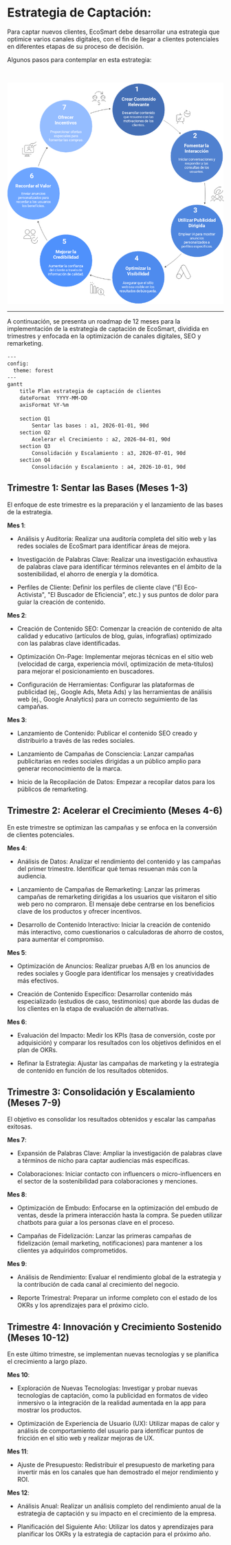# Estrategia de Captación:

<p class="texto-justificado">
Para captar nuevos clientes, EcoSmart debe desarrollar una estrategia que optimice varios canales digitales, con el fin de llegar a clientes potenciales en diferentes etapas de su proceso de decisión.

Algunos pasos para contemplar en esta estrategia:
</p>
</br>

![alt text](image-3.png)

---
<p class="texto-justificado">
A continuación, se presenta un roadmap de 12 meses para la implementación de la estrategia de captación de EcoSmart, dividida en trimestres y enfocada en la optimización de canales digitales, SEO y remarketing.
</p>

```mermaid
---
config:
  theme: forest
---
gantt
    title Plan estrategia de captación de clientes
    dateFormat  YYYY-MM-DD
    axisFormat %Y-%m

    section Q1
        Sentar las bases : a1, 2026-01-01, 90d
    section Q2
        Acelerar el Crecimiento : a2, 2026-04-01, 90d
    section Q3
        Consolidación y Escalamiento : a3, 2026-07-01, 90d
    section Q4
        Consolidación y Escalamiento : a4, 2026-10-01, 90d
```

## Trimestre 1: Sentar las Bases (Meses 1-3)

El enfoque de este trimestre es la preparación y el lanzamiento de las bases de la estrategia.

**Mes 1**:

*   Análisis y Auditoría: Realizar una auditoría completa del sitio web y las redes sociales de EcoSmart para identificar áreas de mejora.

*   Investigación de Palabras Clave: Realizar una investigación exhaustiva de palabras clave para identificar términos relevantes en el ámbito de la sostenibilidad, el ahorro de energía y la domótica.

*   Perfiles de Cliente: Definir los perfiles de cliente clave ("El Eco-Activista", "El Buscador de Eficiencia", etc.) y sus puntos de dolor para guiar la creación de contenido.

**Mes 2**:

*   Creación de Contenido SEO: Comenzar la creación de contenido de alta calidad y educativo (artículos de blog, guías, infografías) optimizado con las palabras clave identificadas.

*   Optimización On-Page: Implementar mejoras técnicas en el sitio web (velocidad de carga, experiencia móvil, optimización de meta-títulos) para mejorar el posicionamiento en buscadores.

*   Configuración de Herramientas: Configurar las plataformas de publicidad (ej., Google Ads, Meta Ads) y las herramientas de análisis web (ej., Google Analytics) para un correcto seguimiento de las campañas.

**Mes 3**:

*   Lanzamiento de Contenido: Publicar el contenido SEO creado y distribuirlo a través de las redes sociales.

*   Lanzamiento de Campañas de Consciencia: Lanzar campañas publicitarias en redes sociales dirigidas a un público amplio para generar reconocimiento de la marca.

*   Inicio de la Recopilación de Datos: Empezar a recopilar datos para los públicos de remarketing.

## Trimestre 2: Acelerar el Crecimiento (Meses 4-6)

En este trimestre se optimizan las campañas y se enfoca en la conversión de clientes potenciales.

**Mes 4**:

*   Análisis de Datos: Analizar el rendimiento del contenido y las campañas del primer trimestre. Identificar qué temas resuenan más con la audiencia.

*   Lanzamiento de Campañas de Remarketing: Lanzar las primeras campañas de remarketing dirigidas a los usuarios que visitaron el sitio web pero no compraron. El mensaje debe centrarse en los beneficios clave de los productos y ofrecer incentivos.

*   Desarrollo de Contenido Interactivo: Iniciar la creación de contenido más interactivo, como cuestionarios o calculadoras de ahorro de costos, para aumentar el compromiso.

**Mes 5**:

*   Optimización de Anuncios: Realizar pruebas A/B en los anuncios de redes sociales y Google para identificar los mensajes y creatividades más efectivos.

*   Creación de Contenido Específico: Desarrollar contenido más especializado (estudios de caso, testimonios) que aborde las dudas de los clientes en la etapa de evaluación de alternativas.

**Mes 6**:

*   Evaluación del Impacto: Medir los KPIs (tasa de conversión, coste por adquisición) y comparar los resultados con los objetivos definidos en el plan de OKRs.

*   Refinar la Estrategia: Ajustar las campañas de marketing y la estrategia de contenido en función de los resultados obtenidos.

## Trimestre 3: Consolidación y Escalamiento (Meses 7-9)

El objetivo es consolidar los resultados obtenidos y escalar las campañas exitosas.

**Mes 7**:

*   Expansión de Palabras Clave: Ampliar la investigación de palabras clave a términos de nicho para captar audiencias más específicas.

*   Colaboraciones: Iniciar contacto con influencers o micro-influencers en el sector de la sostenibilidad para colaboraciones y menciones.

**Mes 8**:

*   Optimización de Embudo: Enfocarse en la optimización del embudo de ventas, desde la primera interacción hasta la compra. Se pueden utilizar chatbots para guiar a los personas clave en el proceso.

*   Campañas de Fidelización: Lanzar las primeras campañas de fidelización (email marketing, notificaciones) para mantener a los clientes ya adquiridos comprometidos.

**Mes 9**:

*   Análisis de Rendimiento: Evaluar el rendimiento global de la estrategia y la contribución de cada canal al crecimiento del negocio.

*   Reporte Trimestral: Preparar un informe completo con el estado de los OKRs y los aprendizajes para el próximo ciclo.

## Trimestre 4: Innovación y Crecimiento Sostenido (Meses 10-12)

En este último trimestre, se implementan nuevas tecnologías y se planifica el crecimiento a largo plazo.

**Mes 10**:

*   Exploración de Nuevas Tecnologías: Investigar y probar nuevas tecnologías de captación, como la publicidad en formatos de video inmersivo o la integración de la realidad aumentada en la app para mostrar los productos.

*   Optimización de Experiencia de Usuario (UX): Utilizar mapas de calor y análisis de comportamiento del usuario para identificar puntos de fricción en el sitio web y realizar mejoras de UX.

**Mes 11**:

*   Ajuste de Presupuesto: Redistribuir el presupuesto de marketing para invertir más en los canales que han demostrado el mejor rendimiento y ROI.

**Mes 12**:

*   Análisis Anual: Realizar un análisis completo del rendimiento anual de la estrategia de captación y su impacto en el crecimiento de la empresa.

*   Planificación del Siguiente Año: Utilizar los datos y aprendizajes para planificar los OKRs y la estrategia de captación para el próximo año.